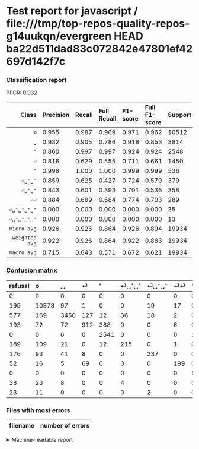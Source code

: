 # Test report for javascript / file:///tmp/top-repos-quality-repos-g14uukqn/evergreen HEAD ba22d511dad83c072842e47801ef42697d142f7c

### Classification report

PPCR: 0.932

| Class | Precision | Recall | Full Recall | F1-score | Full F1-score | Support | Full Support | PPCR |
|------:|:----------|:-------|:------------|:---------|:---------|:--------|:-------------|:-----|
| `∅` | 0.955| 0.987| 0.969| 0.971| 0.962| 10512| 10711| 0.981 |
| `␣` | 0.932| 0.905| 0.786| 0.918| 0.853| 3814| 4391| 0.869 |
| `'` | 0.860| 0.997| 0.997| 0.924| 0.924| 2548| 2548| 1.000 |
| `⏎` | 0.816| 0.629| 0.555| 0.711| 0.661| 1450| 1643| 0.883 |
| `"` | 0.998| 1.000| 1.000| 0.999| 0.999| 536| 536| 1.000 |
| `⏎␣⁻␣⁻` | 0.859| 0.625| 0.427| 0.724| 0.570| 379| 555| 0.683 |
| `⏎␣⁺␣⁺` | 0.843| 0.601| 0.393| 0.701| 0.536| 358| 547| 0.654 |
| `⏎⏎` | 0.884| 0.689| 0.584| 0.774| 0.703| 289| 341| 0.848 |
| `⏎␣⁺␣⁺␣⁺␣⁺` | 0.000| 0.000| 0.000| 0.000| 0.000| 35| 73| 0.479 |
| `⏎␣⁻␣⁻␣⁻␣⁻` | 0.000| 0.000| 0.000| 0.000| 0.000| 13| 36| 0.361 |
| `micro avg` | 0.926| 0.926| 0.864| 0.926| 0.894| 19934| 21381| 0.932 |
| `weighted avg` | 0.922| 0.926| 0.864| 0.922| 0.883| 19934| 21381| 0.932 |
| `macro avg` | 0.715| 0.643| 0.571| 0.672| 0.621| 19934| 21381| 0.932 |

### Confusion matrix

|refusal|  ∅| ␣| ⏎| '| ⏎␣⁺␣⁺| ⏎␣⁻␣⁻| ⏎⏎| "| ⏎␣⁺␣⁺␣⁺␣⁺| ⏎␣⁻␣⁻␣⁻␣⁻| 
|:---|:---|:---|:---|:---|:---|:---|:---|:---|:---|:---|
|0 |0 |0 |0 |0 |0 |0 |0 |0 |0 |0 |
|199 |10378 |97 |1 |0 |0 |19 |17 |0 |0 |0 |
|577 |169 |3450 |127 |12 |36 |18 |2 |0 |0 |0 |
|193 |72 |72 |912 |388 |0 |0 |6 |0 |0 |0 |
|0 |0 |6 |0 |2541 |0 |0 |0 |1 |0 |0 |
|189 |109 |21 |0 |12 |215 |0 |1 |0 |0 |0 |
|176 |93 |41 |8 |0 |0 |237 |0 |0 |0 |0 |
|52 |16 |5 |69 |0 |0 |0 |199 |0 |0 |0 |
|0 |0 |0 |0 |0 |0 |0 |0 |536 |0 |0 |
|38 |23 |8 |0 |0 |4 |0 |0 |0 |0 |0 |
|23 |11 |0 |0 |0 |0 |2 |0 |0 |0 |0 |

### Files with most errors

| filename | number of errors|
|:----:|:-----|

<details>
    <summary>Machine-readable report</summary>
```json
{
  "cl_report": {"\"": {"f1-score": 0.9990680335507922, "precision": 0.9981378026070763, "recall": 1.0, "support": 536}, "\u0027": {"f1-score": 0.9238320305399018, "precision": 0.8604808669150017, "recall": 0.9972527472527473, "support": 2548}, "macro avg": {"f1-score": 0.6721872019619088, "precision": 0.7148451134394644, "recall": 0.6432502857002957, "support": 19934}, "micro avg": {"f1-score": 0.9264573091200963, "precision": 0.9264573091200963, "recall": 0.9264573091200963, "support": 19934}, "weighted avg": {"f1-score": 0.9217924357376615, "precision": 0.9223368969881618, "recall": 0.9264573091200963, "support": 19934}, "\u2205": {"f1-score": 0.970677641116775, "precision": 0.9546499862018214, "recall": 0.9872526636225266, "support": 10512}, "\u23ce": {"f1-score": 0.7105570705103235, "precision": 0.8164726947179947, "recall": 0.6289655172413793, "support": 1450}, "\u23ce\u23ce": {"f1-score": 0.77431906614786, "precision": 0.8844444444444445, "recall": 0.6885813148788927, "support": 289}, "\u23ce\u2423\u207a\u2423\u207a": {"f1-score": 0.7014681892332789, "precision": 0.8431372549019608, "recall": 0.6005586592178771, "support": 358}, "\u23ce\u2423\u207a\u2423\u207a\u2423\u207a\u2423\u207a": {"f1-score": 0.0, "precision": 0.0, "recall": 0.0, "support": 35}, "\u23ce\u2423\u207b\u2423\u207b": {"f1-score": 0.7236641221374046, "precision": 0.8586956521739131, "recall": 0.6253298153034301, "support": 379}, "\u23ce\u2423\u207b\u2423\u207b\u2423\u207b\u2423\u207b": {"f1-score": 0.0, "precision": 0.0, "recall": 0.0, "support": 13}, "\u2423": {"f1-score": 0.9182858663827522, "precision": 0.9324324324324325, "recall": 0.9045621394861039, "support": 3814}},
  "cl_report_full": {"\"": {"f1-score": 0.9990680335507922, "precision": 0.9981378026070763, "recall": 1.0, "support": 536}, "\u0027": {"f1-score": 0.9238320305399018, "precision": 0.8604808669150017, "recall": 0.9972527472527473, "support": 2548}, "macro avg": {"f1-score": 0.6208033326378413, "precision": 0.7148451134394644, "recall": 0.5710601154661997, "support": 21381}, "micro avg": {"f1-score": 0.8940094396708218, "precision": 0.9264573091200963, "recall": 0.8637575417426687, "support": 21381}, "weighted avg": {"f1-score": 0.8825860031058034, "precision": 0.9180069352453325, "recall": 0.8637575417426687, "support": 21381}, "\u2205": {"f1-score": 0.9617273653970903, "precision": 0.9546499862018214, "recall": 0.968910465876202, "support": 10711}, "\u23ce": {"f1-score": 0.6608695652173913, "precision": 0.8164726947179947, "recall": 0.5550821667681071, "support": 1643}, "\u23ce\u23ce": {"f1-score": 0.7031802120141343, "precision": 0.8844444444444445, "recall": 0.5835777126099707, "support": 341}, "\u23ce\u2423\u207a\u2423\u207a": {"f1-score": 0.5361596009975063, "precision": 0.8431372549019608, "recall": 0.3930530164533821, "support": 547}, "\u23ce\u2423\u207a\u2423\u207a\u2423\u207a\u2423\u207a": {"f1-score": 0.0, "precision": 0.0, "recall": 0.0, "support": 73}, "\u23ce\u2423\u207b\u2423\u207b": {"f1-score": 0.5703971119133574, "precision": 0.8586956521739131, "recall": 0.42702702702702705, "support": 555}, "\u23ce\u2423\u207b\u2423\u207b\u2423\u207b\u2423\u207b": {"f1-score": 0.0, "precision": 0.0, "recall": 0.0, "support": 36}, "\u2423": {"f1-score": 0.8527994067482388, "precision": 0.9324324324324325, "recall": 0.7856980186745616, "support": 4391}},
  "ppcr": 0.9323230905944531
}
```
</details>
